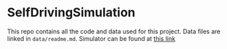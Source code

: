 # SelfDrivingSimulation

This repo contains all the code and data used for this project. Data files are linked in <code>data/readme.md</code>. Simulator can be found at <a href="https://github.com/udacity/self-driving-car-sim">this link</a>


